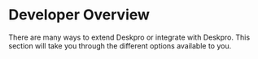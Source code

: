 # Developer Overview

There are many ways to extend Deskpro or integrate with Deskpro. This section will take you through the different options available to you.